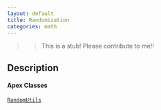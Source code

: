 ```yaml
---
layout: default
title: Randomization
categories: math
---
```


>>This is a stub!  Please contribute to me!!

Description
----------------

#### Apex Classes

[`RandomUtils`](/api/RandomUtils.cls)